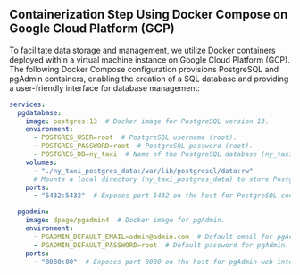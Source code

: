 ## Containerization Step Using Docker Compose on Google Cloud Platform (GCP)

To facilitate data storage and management, we utilize Docker containers deployed within a virtual machine instance on Google Cloud Platform (GCP). The following Docker Compose configuration provisions PostgreSQL and pgAdmin containers, enabling the creation of a SQL database and providing a user-friendly interface for database management:

```yaml
services:
  pgdatabase:
    image: postgres:13  # Docker image for PostgreSQL version 13.
    environment:
      - POSTGRES_USER=root  # PostgreSQL username (root).
      - POSTGRES_PASSWORD=root  # PostgreSQL password (root).
      - POSTGRES_DB=ny_taxi  # Name of the PostgreSQL database (ny_taxi).
    volumes:
      - "./ny_taxi_postgres_data:/var/lib/postgresql/data:rw"
      # Mounts a local directory (ny_taxi_postgres_data) to store PostgreSQL data.
    ports:
      - "5432:5432"  # Exposes port 5432 on the host for PostgreSQL connections.

  pgadmin:
    image: dpage/pgadmin4  # Docker image for pgAdmin.
    environment:
      - PGADMIN_DEFAULT_EMAIL=admin@admin.com  # Default email for pgAdmin.
      - PGADMIN_DEFAULT_PASSWORD=root  # Default password for pgAdmin.
    ports:
      - "8080:80"  # Exposes port 8080 on the host for pgAdmin web interface.
